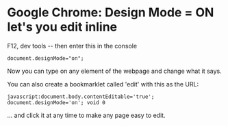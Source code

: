 # Google Chrome: Design Mode = ON let's you edit inline

F12, dev tools -- then enter this in the console

	document.designMode="on";
	
Now you can type on any element of the webpage and change what it says.


You can also create a bookmarklet called 'edit' with this as the URL:

	javascript:document.body.contentEditable='true'; document.designMode='on'; void 0

... and click it at any time to make any page easy to edit.